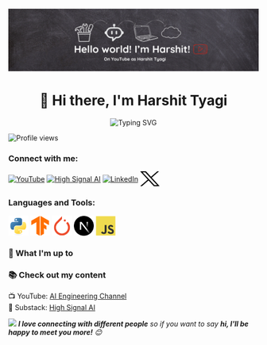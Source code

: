 ![](./github_banner.png)
<h1 align="center">👋 Hi there, I'm Harshit Tyagi</h1>

<p align="center">
  <img src="https://readme-typing-svg.herokuapp.com?font=Fira+Code&pause=1000&color=2986CC&center=true&vCenter=true&width=435&lines=AI+Engineer;Data+Scientist;Open+Source+Enthusiast;Always+learning+new+things" alt="Typing SVG" />
</p>

<p align="left">
  <img src="https://komarev.com/ghpvc/?username=dswharshit&label=Profile%20views&color=0e75b6&style=flat" alt="Profile views" />
</p>

<h3 align="left">Connect with me:</h3>

<p align="left">
  <a href="https://www.youtube.com/channel/UCH-xwLTKQaABNs2QmGxK2bQ" target="_blank"><img align="center" src="https://raw.githubusercontent.com/rahuldkjain/github-profile-readme-generator/master/src/images/icons/Social/youtube.svg" alt="YouTube" height="30" width="40" /></a>
  <a href="https://highsignalai.substack.com/" target="_blank"><img align="center" src="https://raw.githubusercontent.com/simple-icons/simple-icons/develop/icons/substack.svg" alt="High Signal AI" height="30" width="40" /></a>
  <a href="https://linkedin.com/in/tyagiharshit" target="_blank"><img align="center" src="https://raw.githubusercontent.com/rahuldkjain/github-profile-readme-generator/master/src/images/icons/Social/linked-in-alt.svg" alt="LinkedIn" height="30" width="40" /></a>
  <a href="https://x.com/dswharshit" target="_blank"><img align="center" src="https://raw.githubusercontent.com/simple-icons/simple-icons/develop/icons/x.svg" alt="X" height="30" width="40" /></a>
</p>

<h3 align="left">Languages and Tools:</h3>

<p align="left">
  <img src="https://raw.githubusercontent.com/devicons/devicon/master/icons/python/python-original.svg" alt="python" width="40" height="40"/>
  <img src="https://raw.githubusercontent.com/devicons/devicon/master/icons/tensorflow/tensorflow-original.svg" alt="tensorflow" width="40" height="40"/>
  <img src="https://raw.githubusercontent.com/devicons/devicon/master/icons/pytorch/pytorch-original.svg" alt="pytorch" width="40" height="40"/>
  <img src="https://raw.githubusercontent.com/devicons/devicon/master/icons/nextjs/nextjs-original.svg" alt="nextjs" width="40" height="40"/>
  <img src="https://raw.githubusercontent.com/devicons/devicon/master/icons/javascript/javascript-original.svg" alt="javascript" width="40" height="40"/>
</p>

<h3 align="left">🚀 What I'm up to</h3>

<h3 align="left">📚 Check out my content</h3>
<p align="left">
  📺 YouTube: <a href="https://www.youtube.com/channel/UCH-xwLTKQaABNs2QmGxK2bQ" target="_blank">AI Engineering Channel</a><br>
  📝 Substack: <a href="https://highsignalai.substack.com/" target="_blank">High Signal AI</a>
</p>

<p align="left">
  <img src="https://media.giphy.com/media/LnQjpWaON8nhr21vNW/giphy.gif" width="60"> <em><b>I love connecting with different people</b> so if you want to say <b>hi, I'll be happy to meet you more!</b> 😊</em>
</p>
